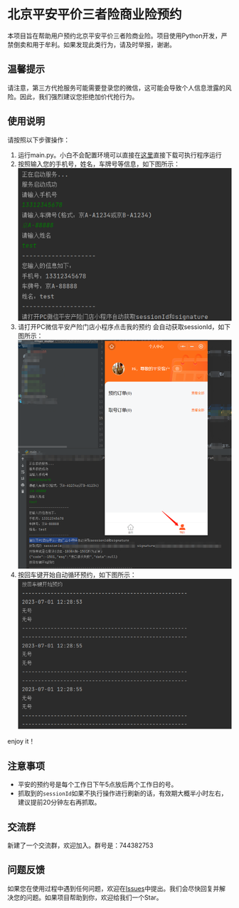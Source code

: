 # 北京平安平价三者险商业险预约

本项目旨在帮助用户预约北京平安平价三者险商业险。项目使用Python开发，严禁倒卖和用于牟利。如果发现此类行为，请及时举报，谢谢。

## 温馨提示

请注意，第三方代抢服务可能需要登录您的微信，这可能会导致个人信息泄露的风险。因此，我们强烈建议您拒绝加价代抢行为。

## 使用说明

请按照以下步骤操作：

1. 运行main.py。小白不会配置环境可以直接在[这里](https://github.com/yon1ng/beijing_pinan_motor/releases/tag/v1.0)直接下载可执行程序运行
2. 按照输入您的手机号，姓名，车牌号等信息，如下图所示：![image](./img/step1.png)
3. 请打开PC微信平安产险门店小程序点击我的预约 会自动获取sessionId，如下图所示：![image](./img/step2.png)
4. 按回车键开始自动循环预约，如下图所示：![image](./img/step3.png)

enjoy it！

## 注意事项

- 平安的预约号是每个工作日下午5点放后两个工作日的号。
- 抓取到的`sessionId`如果不执行操作进行刷新的话，有效期大概半小时左右，建议提前20分钟左右再抓取。

## 交流群

新建了一个交流群，欢迎加入。群号是：744382753

## 问题反馈

如果您在使用过程中遇到任何问题，欢迎在[Issues](https://github.com/yon1ng/beijing_pinan_motor/issues)中提出。我们会尽快回复并解决您的问题。如果项目帮助到你，欢迎给我们一个Star。

